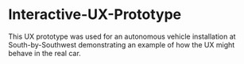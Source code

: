# Interactive-UX-Prototype
This UX prototype was used for an autonomous vehicle installation at South-by-Southwest demonstrating an example of how the UX might behave in the real car.
